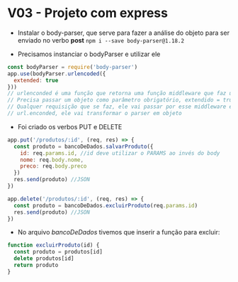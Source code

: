 # V03 - Projeto com express
- Instalar o body-parser, que serve para fazer a análise do objeto para ser enviado no verbo **post**
`npm i --save body-parser@1.18.2`

- Precisamos instanciar o bodyParser e utilizar ele
```javascript
const bodyParser = require('body-parser')
app.use(bodyParser.urlencoded({
  extended: true
}))
// urlenconded é uma função que retorna uma função middleware que faz um parse no body da requisição
// Precisa passar um objeto como parâmetro obrigatório, extendido = true
// Qualquer requisição que se faz, ele vai passar por esse middleware e se o tipo de requisição for
// url.enconded, ele vai transformar o parser em objeto
```

- Foi criado os verbos PUT e DELETE
```javascript
app.put('/produtos/:id', (req, res) => {
  const produto = bancoDeDados.salvarProduto({
    id: req.params.id, //id deve utilizar o PARAMS ao invés do body
    nome: req.body.nome,
    preco: req.body.preco
  })
  res.send(produto) //JSON
})

app.delete('/produtos/:id', (req, res) => {
  const produto = bancoDeDados.excluirProduto(req.params.id)
  res.send(produto) //JSON
})
```
- No arquivo *bancoDeDados* tivemos que inserir a função para excluir:
```javascript
function excluirProduto(id) {
  const produto = produtos[id]
  delete produtos[id]
  return produto
}
```

